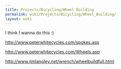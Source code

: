 ```yaml
---
title: Projects/Bicycling/Wheel Building
permalink: wiki/Projects/Bicycling/Wheel_Building/
layout: wiki
---
```


I think I wanna do this :)

[<http://www.peterwhitecycles.com/spokes.asp>](http://www.peterwhitecycles.com/spokes.asp)

[<http://www.peterwhitecycles.com/Wheels.asp>](http://www.peterwhitecycles.com/Wheels.asp)

[<http://www.jimlangley.net/wrench/wheelbuildfull.html>](http://www.jimlangley.net/wrench/wheelbuildfull.html)
